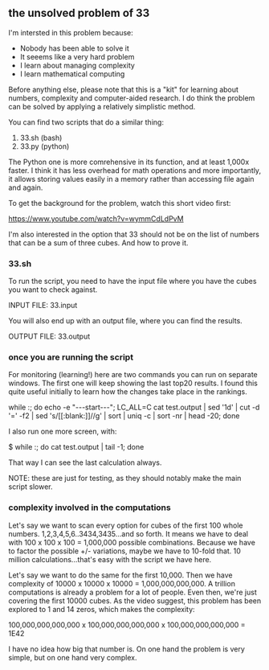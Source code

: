## the unsolved problem of 33

I'm intersted in this problem because: 

- Nobody has been able to solve it 
- It seeems like a very hard problem 
- I learn about managing complexity
- I learn mathematical computing

Before anything else, please note that this is a "kit" for learning about numbers, complexity and computer-aided research. I do think the problem can be solved by applying a relatively simplistic method. 

You can find two scripts that do a similar thing: 

1) 33.sh (bash)
2) 33.py (python)

The Python one is more comrehensive in its function, and at least 1,000x faster. I think it has less overhead for math operations and more importantly, it allows storing values easily in a memory rather than accessing file again and again. 

To get the background for the problem, watch this short video first: 

https://www.youtube.com/watch?v=wymmCdLdPvM


I'm also interested in the option that 33 should 
not be on the list of numbers that can be a sum 
of three cubes. And how to prove it. 

### 33.sh

To run the script, you need to have the input file 
where you have the cubes you want to check against. 

INPUT FILE: 33.input

You will also end up with an output file, where you
can find the results. 

OUTPUT FILE: 33.output

### once you are running the script 

For monitoring (learning!) here are two commands you can run on separate windows. The first one will keep showing the last top20 results. I found this quite useful initially to learn how the changes take place in the rankings. 

while :; do echo -e "---start---"; LC_ALL=C cat test.output | sed '1d' | cut -d '=' -f2 | sed 's/[[:blank:]]//g' | sort | uniq -c | sort -nr | head -20; done

I also run one more screen, with: 

$ while :; do cat test.output | tail -1; done

That way I can see the last calculation always. 

NOTE: these are just for testing, as they should notably make the main script slower. 

### complexity involved in the computations 

Let's say we want to scan every option for cubes of the first 100 whole numbers. 1,2,3,4,5,6..3434,3435...and so forth. It means we have to deal with 100 x 100 x 100 = 1,000,000 possible combinations. Because we have to factor the possible +/-  variations, maybe we have to 10-fold that. 10 million calculations...that's easy with the script we have here. 

Let's say we want to do the same for the first 10,000. Then we have complexity of 10000 x 10000 x 10000 = 1,000,000,000,000. A trillion computations is already a problem for a lot of people. Even then, we're just covering the first 10000 cubes. As the video suggest, this problem has been explored to 1 and 14 zeros, which makes the complexity: 

100,000,000,000,000 x 100,000,000,000,000 x 100,000,000,000,000 = 1E42

I have no idea how big that number is. On one hand the problem is very simple, but on one hand very complex. 



